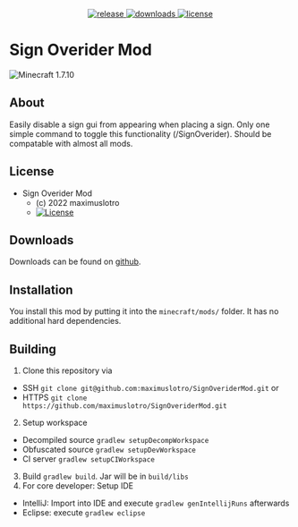 <p align="center">
  <a href="https://github.com/maximuslotro/SignOveriderMod/releases" target="_blank">
    <img alt="release" src="https://img.shields.io/github/v/release/maximuslotro/SignOveriderMod?color=56bcd3" />
  </a>
  <a href="https://github.com/maximuslotro/SignOveriderMod/releases" target="_blank">
    <img alt="downloads" src="https://img.shields.io/github/downloads/maximuslotro/SignOveriderMod/total?color=56bcd3" />
  </a>
  <a href="https://github.com/maximuslotro/SignStory/main/LICENSE.md" target="_blank">
    <img alt="license" src="https://img.shields.io/badge/License-LGPLv3-blue.svg?style=flat" />
  </a>
</p>

# Sign Overider Mod
![Minecraft 1.7.10](https://img.shields.io/badge/Minecraft-1.7.10-green.svg?style=flat)

## About

Easily disable a sign gui from appearing when placing a sign. Only one simple command to toggle this functionality (/SignOverider). Should be compatable with almost all mods.

## License
* Sign Overider Mod
  - (c) 2022 maximuslotro
  - [![License](https://img.shields.io/badge/License-MIT-blue.svg?style=flat)](https://raw.githubusercontent.com/maximuslotro/SignOveriderMod/main/LICENSE.md)

## Downloads

Downloads can be found on [github](https://github.com/maximuslotr/SignOveriderMod/releases).

## Installation

You install this mod by putting it into the `minecraft/mods/` folder. It has no additional hard dependencies.

## Building

1. Clone this repository via
  - SSH `git clone git@github.com:maximuslotro/SignOveriderMod.git` or
  - HTTPS `git clone https://github.com/maximuslotro/SignOveriderMod.git`
2. Setup workspace
  - Decompiled source `gradlew setupDecompWorkspace`
  - Obfuscated source `gradlew setupDevWorkspace`
  - CI server `gradlew setupCIWorkspace`
3. Build `gradlew build`. Jar will be in `build/libs`
4. For core developer: Setup IDE
  - IntelliJ: Import into IDE and execute `gradlew genIntellijRuns` afterwards
  - Eclipse: execute `gradlew eclipse`

